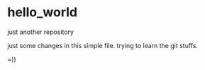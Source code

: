 # hello_world
just another repository

just some changes in this simple file.
trying to learn the git stuffs.

=))
